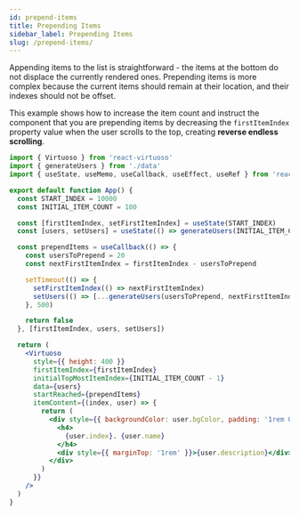 ```yaml
---
id: prepend-items
title: Prepending Items
sidebar_label: Prepending Items
slug: /prepend-items/
---
```


Appending items to the list is straightforward - the items at the bottom do not displace the currently rendered ones.
Prepending items is more complex because the current items should remain at their location, and their indexes should not be offset.

This example shows how to increase the item count and instruct the component that you are prepending items by decreasing the `firstItemIndex` property
value when the user scrolls to the top, creating **reverse endless scrolling**.

```jsx live include-data
import { Virtuoso } from 'react-virtuoso'
import { generateUsers } from './data'
import { useState, useMemo, useCallback, useEffect, useRef } from 'react'

export default function App() {
  const START_INDEX = 10000
  const INITIAL_ITEM_COUNT = 100

  const [firstItemIndex, setFirstItemIndex] = useState(START_INDEX)
  const [users, setUsers] = useState(() => generateUsers(INITIAL_ITEM_COUNT, START_INDEX))

  const prependItems = useCallback(() => {
    const usersToPrepend = 20
    const nextFirstItemIndex = firstItemIndex - usersToPrepend

    setTimeout(() => {
      setFirstItemIndex(() => nextFirstItemIndex)
      setUsers(() => [...generateUsers(usersToPrepend, nextFirstItemIndex), ...users])
    }, 500)

    return false
  }, [firstItemIndex, users, setUsers])

  return (
    <Virtuoso
      style={{ height: 400 }}
      firstItemIndex={firstItemIndex}
      initialTopMostItemIndex={INITIAL_ITEM_COUNT - 1}
      data={users}
      startReached={prependItems}
      itemContent={(index, user) => {
        return (
          <div style={{ backgroundColor: user.bgColor, padding: '1rem 0.5rem' }}>
            <h4>
              {user.index}. {user.name}
            </h4>
            <div style={{ marginTop: '1rem' }}>{user.description}</div>
          </div>
        )
      }}
    />
  )
}
```

